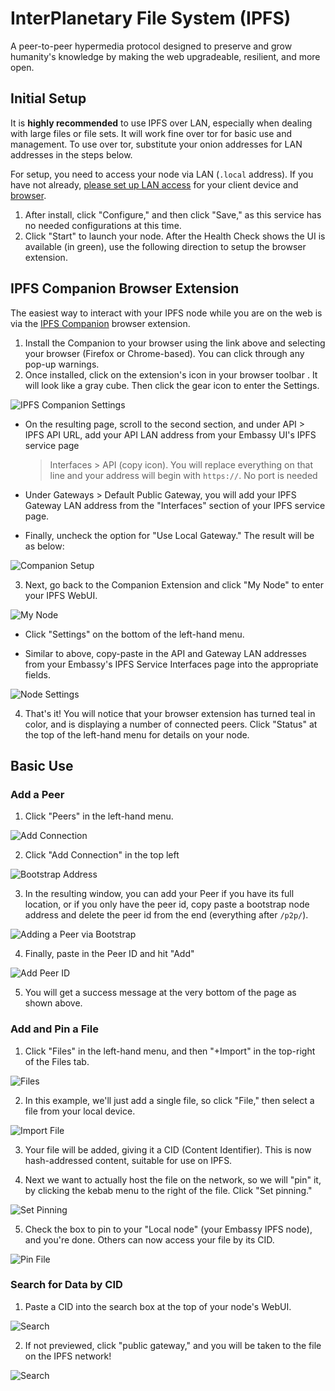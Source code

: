 # InterPlanetary File System (IPFS)

A peer-to-peer hypermedia protocol designed to preserve and grow humanity's
knowledge by making the web upgradeable, resilient, and more open.

## Initial Setup

It is **highly recommended** to use IPFS over LAN, especially when dealing with
large files or file sets. It will work fine over tor for basic use and
management. To use over tor, substitute your onion addresses for LAN addresses
in the steps below.

For setup, you need to access your node via LAN (`.local` address). If you have
not already,
[please set up LAN access](https://start9.com/latest/user-manual/connecting/connecting-lan/lan-os/index)
for your client device and
[browser](https://start9.com/latest/user-manual/connecting/connecting-lan/lan-browser/index).

1. After install, click "Configure," and then click "Save," as this service has
   no needed configurations at this time.
2. Click "Start" to launch your node. After the Health Check shows the UI is
   available (in green), use the following direction to setup the browser
   extension.

## IPFS Companion Browser Extension

The easiest way to interact with your IPFS node while you are on the web is via
the [IPFS Companion](https://docs.ipfs.io/install/ipfs-companion/) browser
extension.

1. Install the Companion to your browser using the link above and selecting your
   browser (Firefox or Chrome-based). You can click through any pop-up warnings.
2. Once installed, click on the extension's icon in your browser toolbar . It
   will look like a gray cube. Then click the gear icon to enter the Settings.

<!-- MD_PACKER_INLINE BEGIN -->

![IPFS Companion Settings](./assets/img/ipfs-companion0.png)

<!-- MD_PACKER_INLINE END -->

- On the resulting page, scroll to the second section, and under API > IPFS API
  URL, add your API LAN address from your Embassy UI's IPFS service page
  > Interfaces > API (copy icon). You will replace everything on that line and
  > your address will begin with `https://`. No port is needed

- Under Gateways > Default Public Gateway, you will add your IPFS Gateway LAN
  address from the "Interfaces" section of your IPFS service page.
- Finally, uncheck the option for "Use Local Gateway." The result will be as
  below:

<!-- MD_PACKER_INLINE BEGIN -->

![Companion Setup](./assets/img/ipfs-setup0.png)

<!-- MD_PACKER_INLINE END -->

3. Next, go back to the Companion Extension and click "My Node" to enter your
   IPFS WebUI.

<!-- MD_PACKER_INLINE BEGIN -->

![My Node](./assets/img/ipfs-companion1.png)

<!-- MD_PACKER_INLINE END -->

- Click "Settings" on the bottom of the left-hand menu.

- Similar to above, copy-paste in the API and Gateway LAN addresses from your
  Embassy's IPFS Service Interfaces page into the appropriate fields.

<!-- MD_PACKER_INLINE BEGIN -->

![Node Settings](./assets/img/ipfs-setup1.png)

<!-- MD_PACKER_INLINE END -->

4. That's it! You will notice that your browser extension has turned teal in
   color, and is displaying a number of connected peers. Click "Status" at the
   top of the left-hand menu for details on your node.

## Basic Use

### Add a Peer

1. Click "Peers" in the left-hand menu.

<!-- MD_PACKER_INLINE BEGIN -->

![Add Connection](./assets/img/ipfs-add-peer0.png)

<!-- MD_PACKER_INLINE END -->

2. Click "Add Connection" in the top left

<!-- MD_PACKER_INLINE BEGIN -->

![Bootstrap Address](./assets/img/ipfs-add-peer1.png)

<!-- MD_PACKER_INLINE END -->

3. In the resulting window, you can add your Peer if you have its full location,
   or if you only have the peer id, copy paste a bootstrap node address and
   delete the peer id from the end (everything after `/p2p/`).

<!-- MD_PACKER_INLINE BEGIN -->

![Adding a Peer via Bootstrap](./assets/img/ipfs-add-peer2.png)

<!-- MD_PACKER_INLINE END -->

4. Finally, paste in the Peer ID and hit "Add"

<!-- MD_PACKER_INLINE BEGIN -->

![Add Peer ID](./assets/img/ipfs-add-peer3.png)

<!-- MD_PACKER_INLINE END -->

5. You will get a success message at the very bottom of the page as shown above.

### Add and Pin a File

1. Click "Files" in the left-hand menu, and then "+Import" in the top-right of
   the Files tab.

<!-- MD_PACKER_INLINE BEGIN -->

![Files](./assets/img/ipfs-pin0.png)

<!-- MD_PACKER_INLINE END -->

2. In this example, we'll just add a single file, so click "File," then select a
   file from your local device.

<!-- MD_PACKER_INLINE BEGIN -->

![Import File](./assets/img/ipfs-pin1.png)

<!-- MD_PACKER_INLINE END -->

3. Your file will be added, giving it a CID (Content Identifier). This is now
   hash-addressed content, suitable for use on IPFS.

4. Next we want to actually host the file on the network, so we will "pin" it,
   by clicking the kebab menu to the right of the file. Click "Set pinning."

<!-- MD_PACKER_INLINE BEGIN -->

![Set Pinning](./assets/img/ipfs-pin2.png)

<!-- MD_PACKER_INLINE END -->

5. Check the box to pin to your "Local node" (your Embassy IPFS node), and
   you're done. Others can now access your file by its CID.

<!-- MD_PACKER_INLINE BEGIN -->

![Pin File](./assets/img/ipfs-pin3.png)

<!-- MD_PACKER_INLINE END -->

### Search for Data by CID

1. Paste a CID into the search box at the top of your node's WebUI.

<!-- MD_PACKER_INLINE BEGIN -->

![Search](./assets/img/ipfs-search0.png)

<!-- MD_PACKER_INLINE END -->

2. If not previewed, click "public gateway," and you will be taken to the file
   on the IPFS network!

<!-- MD_PACKER_INLINE BEGIN -->

![Search](./assets/img/ipfs-search1.png)

<!-- MD_PACKER_INLINE END -->
